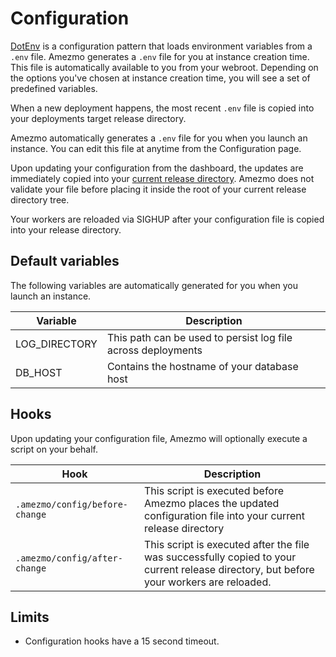# Configuration

[DotEnv](https://github.com/motdotla/dotenv)
is a configuration pattern that loads environment variables from a `.env` file. Amezmo generates a
`.env` file for you at instance creation time.
This file is automatically available to you from your webroot.
Depending on the options you've chosen at instance creation time, you will see a set of predefined variables.

When a new deployment happens, the most recent `.env` file is copied into your deployments
target release directory.

Amezmo automatically generates a `.env` file for you when you launch an instance.
You can edit this file at anytime from the Configuration page.

Upon updating your configuration from the dashboard, the updates are immediately copied into your
[current release directory](/docs/deployments/directories).
Amezmo does not validate your file before placing it inside the root of your current release directory tree.

Your workers are reloaded via SIGHUP after your configuration file is copied into your release directory.

## Default variables
The following variables are automatically generated for you when you launch an instance.

| Variable | Description
-----------|-------------
LOG_DIRECTORY | This path can be used to persist log file across deployments
DB_HOST | Contains the hostname of your database host

## Hooks
Upon updating your configuration file, Amezmo will optionally execute a script on your behalf.

| Hook | Description
-------|------------
`.amezmo/config/before-change` | This script is executed before Amezmo places the updated configuration file into your current release directory
`.amezmo/config/after-change`  | This script is executed after the file was successfully copied to your current release directory, but before your workers are reloaded.


## Limits

- Configuration hooks have a 15 second timeout.